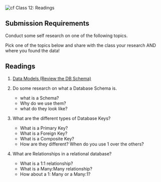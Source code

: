 ![cf](http://i.imgur.com/7v5ASc8.png) Class 12: Readings

## Submission Requirements

Conduct some self research on one of the following topics.

Pick one of the topics below and share with the class your research AND where you found the data!

## Readings
1. [Data Models (Review the DB Schema)](https://docs.microsoft.com/en-us/aspnet/core/data/ef-mvc/complex-data-model?view=aspnetcore-2.0)

1. Do some research on what a Database Schema is. 
	- what is a Schema?
	- Why do we use them?
	- what do they look like?

2. What are the different types of Database Keys?
	- What is a Primary Key?
	- What is a Foreign Key?
	- What is a Composite Key?
	- How are they different? When do you use 1 over the others?

2. What are Relationships in a relational database?
	- What is a 1:1 relationship?
	- What is a Many:Many relationship?
	- How about a 1: Many or a Many:1?